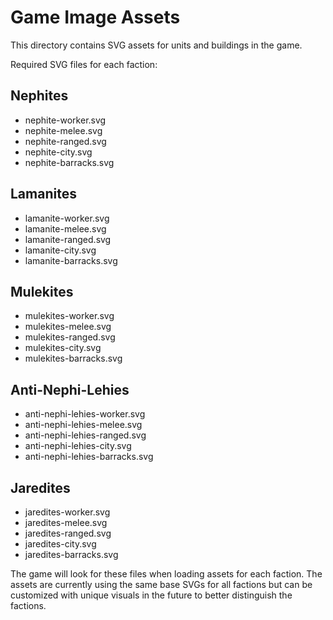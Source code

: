 # Game Image Assets

This directory contains SVG assets for units and buildings in the game.

Required SVG files for each faction:

## Nephites
- nephite-worker.svg
- nephite-melee.svg
- nephite-ranged.svg
- nephite-city.svg
- nephite-barracks.svg

## Lamanites
- lamanite-worker.svg
- lamanite-melee.svg
- lamanite-ranged.svg
- lamanite-city.svg
- lamanite-barracks.svg

## Mulekites
- mulekites-worker.svg
- mulekites-melee.svg
- mulekites-ranged.svg
- mulekites-city.svg
- mulekites-barracks.svg

## Anti-Nephi-Lehies
- anti-nephi-lehies-worker.svg
- anti-nephi-lehies-melee.svg
- anti-nephi-lehies-ranged.svg
- anti-nephi-lehies-city.svg
- anti-nephi-lehies-barracks.svg

## Jaredites
- jaredites-worker.svg
- jaredites-melee.svg
- jaredites-ranged.svg
- jaredites-city.svg
- jaredites-barracks.svg

The game will look for these files when loading assets for each faction. The assets are currently using the same base SVGs for all factions but can be customized with unique visuals in the future to better distinguish the factions.